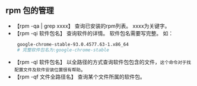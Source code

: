 ## rpm 包的管理

 - 【rpm -qa | grep xxxx】 查询已安装的rpm列表。 xxxx为关键字。
 - 【rpm -qi 软件包名】 查询软件的详情。 软件包名需要写完整。
    如：
   ```bash
    google-chrome-stable-93.0.4577.63-1.x86_64
    # 完整软件包名为:google-chrome-stable
   ```
- 【rpm -ql 软件包名】 以全路径的方式查询软件包包含的文件，`这个命令对于找配置文件及软件安装位置很有帮助`。
- 【rpm -qf 文件全路径名】 查询某个文件所属的软件包。

  
